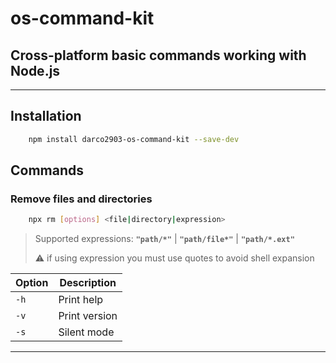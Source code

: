 # os-command-kit

## Cross-platform basic commands working with Node.js

---

## Installation

```bash
    npm install darco2903-os-command-kit --save-dev
```

## Commands

### Remove files and directories

```bash
    npx rm [options] <file|directory|expression>
```

> Supported expressions: **`"path/*"`** | **`"path/file*"`** | **`"path/*.ext"`**
>
> :warning: if using expression you must use quotes to avoid shell expansion

| Option | Description   |
| ------ | ------------- |
| `-h`   | Print help    |
| `-v`   | Print version |
| `-s`   | Silent mode   |

---
